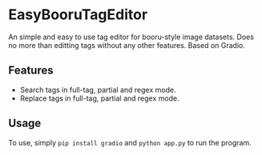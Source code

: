 # EasyBooruTagEditor
An simple and easy to use tag editor for booru-style image datasets. Does no more than editting tags without any other features. Based on Gradio.

## Features
- Search tags in full-tag, partial and regex mode.
- Replace tags in full-tag, partial and regex mode.

## Usage
To use, simply `pip install gradio` and `python app.py` to run the program.
